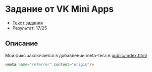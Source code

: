 # Задание от VK Mini Apps

* [Текст задания](https://vk.com/@tech-task-vkminiapps)
* Результат: 17/25

## Описание

Мой фикс заключается в добавлении meta-тега в [public/index.html](public/index.html)
```html
<meta name="referrer" content="origin"/>
```
